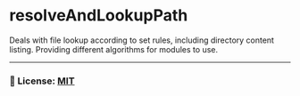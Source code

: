 # resolveAndLookupPath
Deals with file lookup according to set rules, including directory content listing. Providing different algorithms for modules to use.

___

### 🔑 License: [MIT](/.github/LICENSE)
